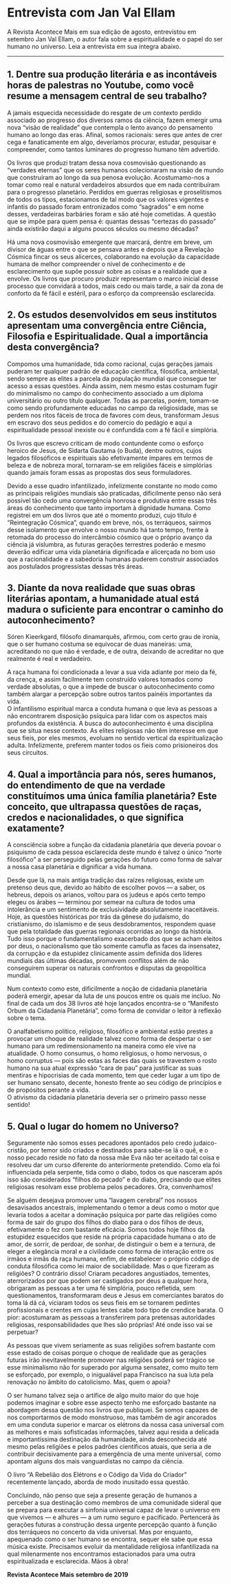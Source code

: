 
# Entrevista com Jan Val Ellam

A Revista Acontece Mais em sua edição de agosto, entrevistou em setembro Jan Val Ellam, o autor fala sobre a espiritualidade e o papel do ser humano no universo. Leia a entrevista em sua íntegra abaixo. 

---
## 1. Dentre sua produção literária e as incontáveis horas de palestras no Youtube, como você resume a mensagem central de seu trabalho?

A jamais esquecida necessidade do resgate de um contexto perdido associado ao progresso dos diversos ramos da ciência, fazem emergir uma nova “visão de realidade” que contempla o lento avanço do pensamento humano ao longo das eras. Afinal, somos racionais: seres que antes de crer cega e fanaticamente em algo, deveríamos procurar, estudar, pesquisar e compreender, como tantos luminares do progresso humano têm advertido.  

Os livros que produzi tratam dessa nova cosmovisão questionando as “verdades eternas” que os seres humanos colecionaram na visão de mundo que construíram ao longo da sua penosa evolução. Acostumamo-nos a tomar como real e natural verdadeiros absurdos que em nada contribuíram para o progresso planetário. Perdidos em guerras religiosas e proselitismos de todos os tipos, estacionamos de tal modo que os valores vigentes e infantis do passado foram entronizados como “sagrados” e em nome desses, verdadeiras barbáries foram e são até hoje cometidas. A questão que se impõe para quem pensa é:  quantas dessas “certezas do passado” ainda existirão daqui a alguns poucos séculos ou mesmo décadas?

Há uma nova cosmovisão emergente que marcará, dentre em breve, um divisor de águas entre o que se pensava antes e depois que a Revelação Cósmica fincar os seus alicerces, colaborando na evolução da capacidade humana de melhor compreender o nível de conhecimento e de esclarecimento que supõe possuir sobre as coisas e a realidade que a envolve.
Os livros que procuro produzir representam o marco inicial desse processo que convidará a todos, mais cedo ou mais tarde, a sair da zona de conforto da fé fácil e estéril, para o esforço da compreensão esclarecida. 

## 2. Os estudos desenvolvidos em seus institutos apresentam uma convergência entre Ciência, Filosofia e Espiritualidade. Qual a importância desta convergência?

Compomos uma humanidade, tida como racional, cujas gerações jamais puderam ter qualquer padrão de educação científica, filosófica, ambiental, sendo sempre as elites a parcela da população mundial que consegue ter acesso a essas questões. Ainda assim, nem mesmo estas costumam fugir do minimalismo no campo do conhecimento associado a um diploma universitário ou outro título qualquer. Todas as parcelas, porém, tomam-se como sendo profundamente educadas no campo da religiosidade, mas se perdem nos ritos fáceis de troca de favores com deus, transformam Jesus em escravo dos seus pedidos e do comercio do pedágio e aqui a espiritualidade pessoal inexiste ou é confundida com a fé fácil e simplória.

Os livros que escrevo criticam de modo contundente como o esforço heroico de Jesus, de Sidarta Gautama (o Buda), dentre outros, cujos legados filosóficos e espirituais são efetivamente ímpares em termos de beleza e de nobreza moral, tornaram-se em religiões fáceis e simplórias quando jamais foram essas as propostas dos seus formuladores.

Devido a esse quadro infantilizado, infelizmente constante no modo como as principais religiões mundiais são praticadas, dificilmente penso não será possível tão cedo uma convergência honrosa e produtiva entre essas três áreas do conhecimento que tanto importam à dignidade humana.
Como registrei em um dos livros que até o momento produzi, cujo título é “Reintegração Cósmica”, quando em breve, nós, os terráqueos, sairmos desse isolamento que envolve o nosso mundo há tanto tempo, frente à retomada do processo do intercâmbio cósmico que o próprio avanço da ciência já vislumbra, as futuras gerações terrestres poderão e mesmo deverão edificar uma vida planetária dignificada e alicerçada no bom uso que a racionalidade e a sabedoria humanas puderem construir associados aos postulados progressistas dessas três áreas.   

## 3. Diante da nova realidade que suas obras literárias apontam, a humanidade atual está madura o suficiente para encontrar o caminho do autoconhecimento?

Sóren Kieerkgard, filósofo dinamarquês, afirmou, com certo grau de ironia, que o ser humano costuma se equivocar de duas maneiras: uma, acreditando no que não é verdade, e de outra, deixando de acreditar no que realmente é real e verdadeiro.

A raça humana foi condicionada a levar a sua vida adiante por meio da fé, da crença, e assim facilmente tem construído valores tomados como verdade absolutas, o que a impede de buscar o autoconhecimento como também alargar a percepção sobre outros tantos painéis importantes da vida.  
O infantilismo espiritual marca a conduta humana o que leva as pessoas a não encontrarem disposição psíquica para lidar com os aspectos mais profundos da existência. A busca do autoconhecimento é uma disciplina que se situa nesse contexto. As elites religiosas não têm interesse em que seus fieis, por eles mesmos, evoluam no sentido vertical da espiritualização adulta. Infelizmente, preferem manter todos os fieis como prisioneiros dos seus circuitos.  

## 4. Qual a importância para nós, seres humanos, do entendimento de que na verdade constituímos uma única família planetária? Este conceito, que ultrapassa questões de raças, credos e nacionalidades, o que significa exatamente?

A consciência sobre a função da cidadania planetária que deveria povoar o psiquismo de cada pessoa esclarecida deste mundo é talvez o único “norte filosófico” a ser perseguido pelas gerações do futuro como forma de salvar a nossa casa planetária e dignificar a vida humana. 

Desde que lá, na mais antiga tradição das raízes religiosas, existe um pretenso deus que, devido ao hábito de escolher povos — a saber, os hebreus, depois os arianos, voltou para os judeus e após certo tempo elegeu os árabes — terminou por semear na cultura de todos uma intolerância e um sentimento de exclusividade absolutamente inaceitáveis. Hoje, as questões históricas por trás da gênese do judaísmo, do cristianismo, do islamismo e de seus desdobramentos, respondem quase que pela totalidade das guerras regionais ocorridas ao longo da história. Tudo isso porque o fundamentalismo exacerbado dos que se acham eleitos por deus, o nacionalismo que tão somente camufla as faces da insensatez, da corrupção e da estupidez clinicamente assim definida dos líderes mundiais das últimas décadas, promovem conflitos além de não conseguirem superar os naturais confrontos e disputas da geopolítica mundial.

Num contexto como este, dificilmente a noção de cidadania planetária poderá emergir, apesar da luta de uns poucos entre os quais me incluo. No final de cada um dos 38 livros até hoje lançados encontra-se o “Manifesto Orbum da Cidadania Planetária”, como forma de convidar o leitor à reflexão sobre o tema.

O analfabetismo político, religioso, filosófico e ambiental estão prestes a provocar um choque de realidade talvez como forma de despertar o ser humano para um redimensionamento na maneira como ele vive na atualidade. O homo consumus, o homo religiosus, o homo nervosus, o homo corruptus — pois são estas as faces das quais se travestem o rosto humano na sua atual expressão “cara de pau” para justificar as suas mentiras e hipocrisias de cada momento, tem que ceder lugar a um tipo de ser humano sensato, decente, honesto frente ao seu código de princípios e de propósitos perante a vida.  
O ativismo da cidadania planetária deveria ser o primeiro passo nesse sentido!    

## 5. Qual o lugar do homem no Universo?

Seguramente não somos esses pecadores apontados pelo credo judaico-cristão, por temor sido criados e destinados para sabe-se lá o quê, e o nosso pecado reside no fato da nossa mãe Eva não ter aceitado tal coisa e resolveu dar um curso diferente do anteriormente pretendido. Como ela foi influenciada pela serpente, tida como o diabo, todos os que nasceram após isso são considerados “filhos do pecado” e do diabo, precisando que elites religiosas resolvam esse problema pelos pecadores. Ora, convenhamos!

Se alguém desejava promover uma “lavagem cerebral” nos nossos desavisados ancestrais, implementando o temor a deus como o motor que levaria todos a aceitar a dominação psíquica por parte das religiões como forma de sair do grupo dos filhos do diabo para o dos filhos de deus, efetivamente o fez com bastante eficácia. Somos todos hoje filhos da estupidez esquecidos que reside na própria capacidade humana o ato de amor, de sorrir, de perdoar, de sonhar, de distinguir o bem e a ternura, de eleger a elegância moral e a civilidade como forma de interação entre os irmãos e irmãs da raça humana, enfim, de estabelecer o próprio código de conduta filosófica como lei maior de sociabilidade. Mas o que fizeram as religiões? O contrário disso! Criaram pecadores angustiados, tementes, aterrorizados por que podem ser castigados por deus a qualquer hora, obrigaram as pessoas a ter uma fé simplória, pouco refletida, sem questionamentos, transformaram deus e Jesus em comerciantes baratos do toma lá dá cá, viciaram todos os seus fieis em se tornarem pedintes profissionais e crentes em cujas lentes cabe todo tipo de crendice barata. O pior: acostumaram as pessoas a transferirem para pretensas autoridades religiosas, responsabilidades que lhes são próprias!  Até onde isso vai se perpetuar? 

As pessoas que vivem seriamente as suas religiões sofrem bastante com esse estado de coisas porque o choque de realidade que as gerações futuras irão inevitavelmente promover nas religiões poderá ser trágico se esse minimalismo não for superado por alguma sensatez, como muito tem se esforçado, por exemplo, o inigualável papa Francisco na sua luta pela renovação no âmbito do catolicismo. Mas, quem o apoia? 

O ser humano talvez seja o artífice de algo muito maior do que hoje podemos imaginar e sobre esse aspecto tenho me esforçado bastante na abordagem dessa questão nos livros que publiquei. 
Se somos capazes de nos comportarmos de modo monstruoso, mas também de agir ancorados em uma conduta superior e marcar os elétrons da nossa casa universal com as melhores e mais sofisticadas informações, talvez aqui resida a delicada e importantíssima destinação da humanidade, ainda desconhecida até mesmo pelas religiões e pelos padrões científicos atuais, que seria a de contribuir decisivamente para a emergência de uma mente universal, como apontam alguns dos mais vanguardistas no campo da ciência. 

O livro “A Rebelião dos Elétrons e o Código da Vida do Criador” recentemente lançado, aborda de modo inusitado essa questão.

Concluindo, não penso que seja a presente geração de humanos a perceber a sua destinação como membros de uma comunidade sideral que se prepara para executar a sinfonia universal capaz de levar o universo em que vivemos — e alhures — a um rumo seguro e pacificado. Pertencerá às gerações futuras a construção dessa urgente percepção quanto à função dos terráqueos no concerto da vida universal. Mas por enquanto, apequenado como o ser humano se encontra, sequer ele sabe que essa música existe.
Precisamos evoluir da mentalidade religiosa infantilizada na qual milenarmente nos encontramos estacionados para uma outra espiritualizada e esclarecida. Mãos à obra! 

**Revista Acontece Mais**
**setembro de 2019**
